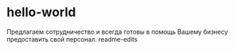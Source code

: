 # hello-world
Предлагаем сотрудничество и всегда готовы в помощь Вашему бизнесу предоставить свой персонал.
readme-edits
